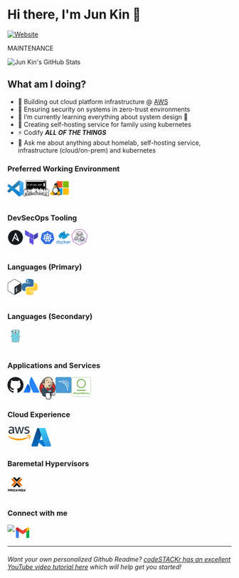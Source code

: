 # Hi there, I'm Jun Kin 👋 

[![Website](https://img.shields.io/website?label=Cloudjur.com&style=for-the-badge&url=https%3A%2F%2Fcloudjur.com)](https://cloudjur.com)

MAINTENANCE

![Jun Kin's GitHub Stats](https://github-readme-stats.vercel.app/api?username=chaijunkin&show_icons=true&theme=tokyonight)

## What am I doing?

- 🌉 Building out cloud platform infrastructure @ [AWS](https://aws.com)
- 🔐 Ensuring security on systems in zero-trust environments
- 🌱 I’m currently learning everything about system design 🤣
- 🎉 Creating self-hosting service for family using kubernetes
- ⚡ Codify **_ALL OF THE THINGS_**
- 💬 Ask me about anything about homelab, self-hosting service, infrastructure (cloud/on-prem) and kubernetes


### Preferred Working Environment

[<img align="left" alt="Visual Studio Code" width="36px" src="images/vscode.png" />][vscode]
[<img align="left" alt="oh my zsh" height="36px" src="images/OMZLogo_BnW.png" />][ohmyzsh]
[<img align="left" alt="wsl" height="36px" src="images/wsl2.jpg" />][wsl2]


<br />
<br />
<br />


### DevSecOps Tooling

[<img align="left" alt="Ansible" width="36px" src="images/ansible.webp" />][ansible]
[<img align="left" alt="Terraform" width="36px" src="images/terraform.png" />][terraform]
[<img align="left" alt="Kubernetes" width="36px" src="images/kubernetes.png" />][k8s]
[<img align="left" alt="Docker" width="36px" src="images/docker.png" />][docker]
[<img align="left" alt="Podman" width="36px" src="images/podman.png" />][podman]

<br />
<br />
<br />

### Languages (Primary)

[<img align="left" alt="Bash" width="32px" src="images/bash.png" />][bash]
[<img align="left" alt="Python" width="36px" src="images/python.png" />][python]

<br />
<br />
<br />

### Languages (Secondary)

[<img align="left" alt="Golang" width="36px" src="images/golang.png" />][golang]

<br />
<br />
<br />

### Applications and Services

[<img align="left" alt="GitHub" width="36px" src="images/github.png" />][github]
[<img align="left" alt="Atlassian Tools " width="36px" src="images/atlassian.png" />][atlassian]
[<img align="left" alt="Jenkins" width="36px" src="images/jenkins.png" />][jenkins]
[<img align="left" alt="Sonarqube" width="36px" src="images/picto.svg" />][sonarqube]
[<img align="left" alt="Artifactory" height="44px" src="images/jfrogarti.png" />][artifactory]

<br />
<br />
<br />

### Cloud Experience

[<img align="left" alt="AWS" width="52px" src="images/aws.png" />][aws]
[<img align="left" alt="Azure" width="48" src="images/azure.png" />][azure]

<br />
<br />
<br />

### Baremetal Hypervisors

[<img align="left" alt="Proxmox" height="40px" src="images/proxmox.png" />][proxmox]

<br />
<br />
<br />

### Connect with me

[<img align="left" height="36px" src="https://upload.wikimedia.org/wikipedia/commons/e/e9/Linkedin_icon.svg" />][linkedin]
[<img align="left" height="36px" src="images/gmail.png" />][email]

<br />
<br />

---
###### Want your own personalized Github Readme? [codeSTACKr has an excellent YouTube video tutorial here](https://www.youtube.com/watch?v=ECuqb5Tv9qI) which will help get you started!

<!-- Personal Information -->
[website]:  https://me.cloudjur.com
[linkedin]: https://www.linkedin.com/in/chaijunkin/
[email]:    mailto:chaijunkin@gmail.com

<!-- Preferred Tools -->
[vscode]:   https://code.visualstudio.com
[ohmyzsh]:  https://ohmyz.sh/
[wsl2]:     https://learn.microsoft.com/en-us/windows/wsl/install

<!-- DevSecOps Tooling -->
[ansible]:      https://www.ansible.com/
[terraform]:    https://www.terraform.io/
[k8s]:          https://kubernetes.io/
[docker]:       https://www.docker.com/
[podman]:       https://podman.io/

<!-- Cloud Providers -->
[aws]:    https://aws.amazon.com/
[gcloud]: https://cloud.google.com/
[azure]:  https://azure.microsoft.com/en-us/
[do]:     https://www.digitalocean.com/

<!-- Applications and Services -->
[librenms]:     https://www.librenms.org/
[freeipa]:      https://www.freeipa.org/page/Main_Page
[vault]:        https://www.vaultproject.io/
[github]:       https://github.com/
[gitlab]:       https://gitlab.com/
[rc]:           https://rocket.chat/
[atlassian]:    https://www.atlassian.com/
[artifactory]:  https://jfrog.com/artifactory/
[jenkins]:      https://www.jenkins.io/
[sonarqube]:    https://www.sonarqube.org/
[nexus-oss]:    https://www.sonatype.com/nexus/repository-oss

<!-- Languages -->
[bash]:     http://git.savannah.gnu.org/cgit/bash.git/
[golang]:   https://golang.org/
[python]:   https://www.python.org/
[ruby]:     https://www.ruby-lang.org/en/

<!-- Hypervisors -->
[esxi]:     https://www.vmware.com/products/esxi-and-esx.html
[proxmox]:  https://proxmox.com/en/
[ovirt]:    https://www.ovirt.org/